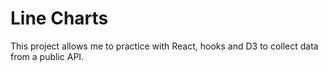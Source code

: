 # Line Charts

This project allows me to practice with React, hooks and D3 to collect data from a public API.
